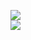 [![](https://img.shields.io/badge/Made%20With-Github%20Spray-lightgrey.svg?style=for-the-badge&logo=github)](https://github.com/Annihil/github-spray#850)  
[![](https://i.imgur.com/2DrTn0Z.gif)](https://github.com/Annihil/github-spray)